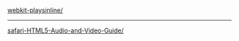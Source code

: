 [webkit-playsinline/](https://developer.apple.com/library/content/documentation/UserExperience/Conceptual/iAdJSProgGuide/PlayingVideosinAds/PlayingVideosinAds.html)

---

[safari-HTML5-Audio-and-Video-Guide/](https://developer.apple.com/library/content/documentation/AudioVideo/Conceptual/Using_HTML5_Audio_Video/Introduction/Introduction.html#//apple_ref/doc/uid/TP40009523-CH1-SW1)